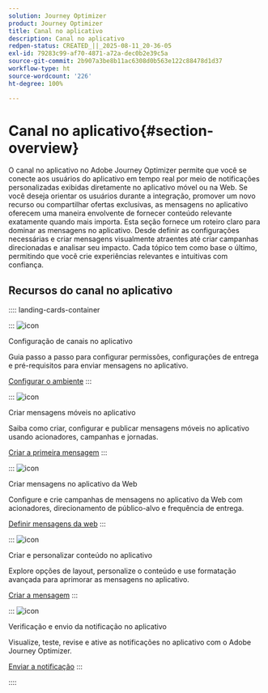 ```yaml
---
solution: Journey Optimizer
product: Journey Optimizer
title: Canal no aplicativo
description: Canal no aplicativo
redpen-status: CREATED_||_2025-08-11_20-36-05
exl-id: 79283c99-af70-4871-a72a-dec0b2e39c5a
source-git-commit: 2b907a3be8b11ac6308d0b563e122c88478d1d37
workflow-type: ht
source-wordcount: '226'
ht-degree: 100%

---
```


# Canal no aplicativo{#section-overview}

O canal no aplicativo no Adobe Journey Optimizer permite que você se conecte aos usuários do aplicativo em tempo real por meio de notificações personalizadas exibidas diretamente no aplicativo móvel ou na Web. Se você deseja orientar os usuários durante a integração, promover um novo recurso ou compartilhar ofertas exclusivas, as mensagens no aplicativo oferecem uma maneira envolvente de fornecer conteúdo relevante exatamente quando mais importa. Esta seção fornece um roteiro claro para dominar as mensagens no aplicativo. Desde definir as configurações necessárias e criar mensagens visualmente atraentes até criar campanhas direcionadas e analisar seu impacto. Cada tópico tem como base o último, permitindo que você crie experiências relevantes e intuitivas com confiança.

## Recursos do canal no aplicativo

:::: landing-cards-container

:::
![icon](https://cdn.experienceleague.adobe.com/icons/gear.svg)

Configuração de canais no aplicativo

Guia passo a passo para configurar permissões, configurações de entrega e pré-requisitos para enviar mensagens no aplicativo.

[Configurar o ambiente](../using/in-app/inapp-configuration.md)
:::

:::
![icon](https://cdn.experienceleague.adobe.com/icons/list-check.svg)

Criar mensagens móveis no aplicativo

Saiba como criar, configurar e publicar mensagens móveis no aplicativo usando acionadores, campanhas e jornadas.

[Criar a primeira mensagem](../using/in-app/create-in-app.md)
:::

:::
![icon](https://cdn.experienceleague.adobe.com/icons/puzzle-piece.svg)

Criar mensagens no aplicativo da Web

Configure e crie campanhas de mensagens no aplicativo da Web com acionadores, direcionamento de público-alvo e frequência de entrega.

[Definir mensagens da web](../using/in-app/create-in-app-web.md)
:::

:::
![icon](https://cdn.experienceleague.adobe.com/icons/paint-brush.svg)

Criar e personalizar conteúdo no aplicativo

Explore opções de layout, personalize o conteúdo e use formatação avançada para aprimorar as mensagens no aplicativo.

[Criar a mensagem](../using/in-app/design-in-app.md)
:::

:::
![icon](https://cdn.experienceleague.adobe.com/icons/paper-plane.svg)

Verificação e envio da notificação no aplicativo

Visualize, teste, revise e ative as notificações no aplicativo com o Adobe Journey Optimizer.

[Enviar a notificação](../using/in-app/send-in-app.md)
:::

::::

